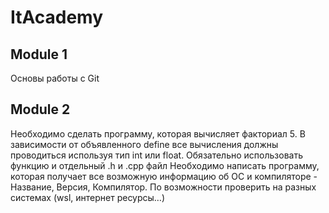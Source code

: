 # ItAcademy

Module 1
---
Основы работы с Git


Module 2
---
Необходимо сделать программу, которая вычисляет факториал 5. В зависимости от объявленного define все вычисления должны проводиться используя тип int или float. Обязательно использовать функцию и отдельный .h и .cpp файл
Необходимо написать программу, которая получает все возможную информацию об ОС и компиляторе - Название, Версия, Компилятор. По возможности проверить на разных системах (wsl, интернет ресурсы…)
